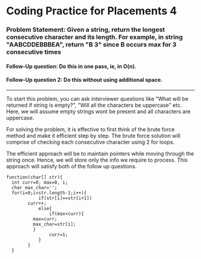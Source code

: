 # Coding Practice for Placements 4

### Problem Statement: Given a string, return the longest consecutive character and its length. For example, in string "AABCDDEBBBEA", return "B 3" since B occurs max for 3 consecutive times

#### Follow-Up question:     Do this in one pass, ie, in O(n).
#### Follow-Up question 2:   Do this without using additional space.
---
To start this problem, you can ask interviewer questions like "What will be returned if string is empty?", "Will all the characters be uppercase" etc. Here, we will assume empty strings wont be present and all characters are uppercase.

For solving the problem, it is effective to first think of the brute force method and make it efficient step by step. The brute force solution will comprise of checking each consecutive character using 2 for loops. 

The efficient approach will be to maintain pointers while moving through the string once. Hence, we will store only the info we require to process. This approach will satisfy both of the follow up questions.

```
function(char[] str){
  int curr=0, max=0, i;
  char max_char='';
  for(i=0;i<str.length-1;i++){
			if(str[i]==str[i+1])
        curr++;
			else{
				if(max<curr){
          max=curr;
          max_char=str[i];
          }
				curr=1;
			}
		}
  }
```
